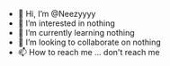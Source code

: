 - 👋 Hi, I’m @Neezyyyy
- 👀 I’m interested in nothing
- 🌱 I’m currently learning nothing
- 💞️ I’m looking to collaborate on nothing
- 📫 How to reach me ... don't reach me

<!---
Neezyyyy/Neezyyyy is a ✨ special ✨ repository because its `README.md` (this file) appears on your GitHub profile.
You can click the Preview link to take a look at your changes.
--->
